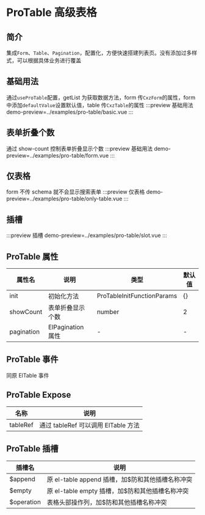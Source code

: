 # ProTable 高级表格

## 简介

集成`Form`、`Table`、`Pagination`，配置化，方便快速搭建列表页。没有添加过多样式，可以根据具体业务进行覆盖

## 基础用法

通过`useProTable`配置，getList 为获取数据方法，form 传`CxzForm`的属性，form 中添加`defaultValue`设置默认值，table 传`CxzTable`的属性
:::preview 基础用法
demo-preview=../examples/pro-table/basic.vue
:::

## 表单折叠个数

通过 show-count 控制表单折叠显示个数
:::preview 基础用法
demo-preview=../examples/pro-table/form.vue
:::

## 仅表格

form 不传 schema 就不会显示搜索表单
:::preview 仅表格
demo-preview=../examples/pro-table/only-table.vue
:::

## 插槽

:::preview 插槽
demo-preview=../examples/pro-table/slot.vue
:::

## ProTable 属性

| 属性名     | 说明              | 类型                       | 默认值 |
| ---------- | ----------------- | -------------------------- | ------ |
| init       | 初始化方法        | ProTableInitFunctionParams | {}     |
| showCount  | 表单折叠显示个数  | number                     | 2      |
| pagination | ElPagination 属性 | -                          | -      |

## ProTable 事件

同原 ElTable 事件

## ProTable Expose

| 名称     | 说明                                |
| -------- | ----------------------------------- |
| tableRef | 通过 tableRef 可以调用 ElTable 方法 |

## ProTable 插槽

| 插槽名     | 说明                                             |
| ---------- | ------------------------------------------------ |
| $append    | 原 el-table append 插槽，加$防和其他插槽名称冲突 |
| $empty     | 原 el-table empty 插槽，加$防和其他插槽名称冲突  |
| $operation | 表格头部操作列，加$防和其他插槽名称冲突          |
